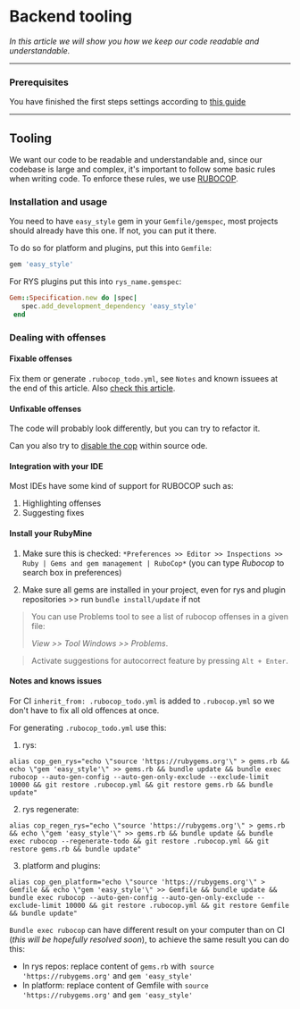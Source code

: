 # Backend tooling 

*In this article we will show you how we keep our code readable and understandable.*

***
### Prerequisites
You have finished the first steps settings according to [this guide](
https://easysoftware.stoplight.io/docs/developer-portal-devs/docs/Getting_started/First-steps.md)

---

## Tooling

We want our code to be readable and understandable and, since our codebase is large and complex, it's important to follow some basic rules when writing code. To enforce these rules, we use [RUBOCOP](https://rubocop.org/).

### Installation and usage

You need to have `easy_style` gem in your `Gemfile/gemspec`, most projects should already have this one. If not, you can put it there.

To do so for platform and plugins, put this into `Gemfile`:

```ruby
gem 'easy_style'
```

For RYS plugins put this into `rys_name.gemspec`:

```ruby
Gem::Specification.new do |spec|
   spec.add_development_dependency 'easy_style'  
 end

```

### Dealing with offenses

#### Fixable offenses

Fix them or generate `.rubocop_todo.yml`, see `Notes` and known issuees at the end of this article. Also [check this article](https://docs.rubocop.org/rubocop/configuration.html#automatically-generated-configuration).

#### Unfixable offenses

The code will probably look differently, but you can try to refactor it.

Can you also try to [disable the cop](https://docs.rubocop.org/rubocop/configuration.html#disabling-cops-within-source-code) within source ode. 

#### Integration with your IDE

Most IDEs have some kind of support for RUBOCOP such as: 

1. Highlighting offenses
2. Suggesting fixes


#### Install your RubyMine

1. Make sure this is checked: `*Preferences >> Editor >> Inspections >> Ruby | Gems and gem management | RuboCop*` (you can type *Rubocop* to search box in preferences)

2. Make sure all gems are installed in your project, even for rys and plugin repositories >> run `bundle install/update` if not

> You can use Problems tool to see a list of rubocop offenses in a given file:
>
>*View >> Tool Windows >> Problems*.

>Activate suggestions for autocorrect feature by pressing `Alt + Enter`.

#### Notes and knows issues

For CI `inherit_from: .rubocop_todo.yml` is added to `.rubocop.yml` so we don't have to fix all old offences at once.

For generating `.rubocop_todo.yml` use this:

1. rys: 
```
alias cop_gen_rys="echo \"source 'https://rubygems.org'\" > gems.rb && echo \"gem 'easy_style'\" >> gems.rb && bundle update && bundle exec rubocop --auto-gen-config --auto-gen-only-exclude --exclude-limit 10000 && git restore .rubocop.yml && git restore gems.rb && bundle update"
```

2. rys regenerate:
```
alias cop_regen_rys="echo \"source 'https://rubygems.org'\" > gems.rb && echo \"gem 'easy_style'\" >> gems.rb && bundle update && bundle exec rubocop --regenerate-todo && git restore .rubocop.yml && git restore gems.rb && bundle update"
```

3. platform and plugins:
```
alias cop_gen_platform="echo \"source 'https://rubygems.org'\" > Gemfile && echo \"gem 'easy_style'\" >> Gemfile && bundle update && bundle exec rubocop --auto-gen-config --auto-gen-only-exclude --exclude-limit 10000 && git restore .rubocop.yml && git restore Gemfile && bundle update"
```

`Bundle exec rubocop` can have different result on your computer than on CI (*this will be hopefully resolved soon*), to achieve the same result you can do this:

- In rys repos: replace content of `gems.rb` with` source 'https://rubygems.org'` and `gem 'easy_style'`
- In platform: replace content of Gemfile with `source 'https://rubygems.org'` and `gem 'easy_style'`
